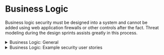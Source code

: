 # Business Logic
Business logic security must be designed into a system and cannot be added using web application firewalls or other controls after the fact. 
Threat modeling during the design sprints assists greatly in this process.

<details>
  <summary>
    Business Logic: General
  </summary>
  
  * Ensure business logic flows are sequential, processed in order, and cannot be bypassed.
  * Include limits in Business logic to detect and prevent automated attacks.
  * For high value business logic flows, create abuse cases.
  * Protect against major kinds of attacks, including:
    * Spoofing
    * Tampering
    * Repudiation
    * Information disclosure
    * Denial of service
    * Elevation of privilege
  * Process business logic flows for the same user in sequential step order and without allowing skipped steps.
  * Process business logic flows with all steps being processed in realistic human time, i.e. transactions are not submitted too quickly.
  * Include appropriate limits for specific business actions or transactions appropriately enforced on a per-user basis.
  * Use anti-automation controls sufficient to detect and protect against data exfiltration, excessive business logic requests, excessive file uploads, or denial of service attacks.
  * Use business logic limits or validation to protect against likely business risks or threats, identified using threat modeling or similar methodologies.
  * Test for "time of check to time of use" (TOCTOU) issues or other race conditions for sensitive operations.
  * Monitor for unusual events or activity from a business logic perspective (e.g. attempts to perform actions out of order or actions which a legitimate user would never attempt).
  * Design in configurable alerting for when automated attacks or unusual activity is detected.
</details>

<details>
  <summary>
    Business Logic: Example security user stories
  </summary>
  
  * As a user, I want the application to ensure the business logic is processed, monitored, and controlled within its expected use.
</details>
